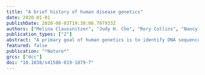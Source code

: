 ```yaml
---
title: "A brief history of human disease genetics"
date: 2020-01-01
publishDate: 2020-08-03T19:38:06.707933Z
authors: ["Melina Claussnitzer", "Judy H. Cho", "Rory Collins", "Nancy J. Cox", "Emmanouil T. Dermitzakis", "Matthew E. Hurles", "Sekar Kathiresan", "Eimear E. Kenny", "Cecilia M. Lindgren", "Daniel G. MacArthur", "Kathryn N. North", "Sharon E. Plon", "Heidi L. Rehm", "Neil Risch", "Charles N. Rotimi", "Jay Shendure", "Nicole Soranzo", "Mark I. McCarthy"]
publication_types: ["2"]
abstract: "A primary goal of human genetics is to identify DNA sequence variants that influence biomedical traits, particularly those related to the onset and progression of human disease. Over the past 25 years, progress in realizing this objective has been transformed by advances in technology, foundational genomic resources and analytical tools, and by access to vast amounts of genotype and phenotype data. Genetic discoveries have substantially improved our understanding of the mechanisms responsible for many rare and common diseases and driven development of novel preventative and therapeutic strategies. Medical innovation will increasingly focus on delivering care tailored to individual patterns of genetic predisposition."
featured: false
publication: "*Nature*"
grcs: ["dcc"]
doi: "10.1038/s41586-019-1879-7"
---
```


